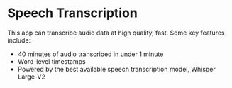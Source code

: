 # Speech Transcription

This app can transcribe audio data at high quality, fast. Some key features include:
- 40 minutes of audio transcribed in under 1 minute
- Word-level timestamps
- Powered by the best available speech transcription model, Whisper Large-V2